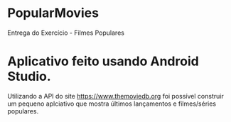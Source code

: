 # PopularMovies
Entrega do Exercício - Filmes Populares
# Aplicativo feito usando Android Studio. 
Utilizando a API do site https://www.themoviedb.org foi possível construir um pequeno aplciativo que mostra últimos lançamentos e filmes/séries populares.
